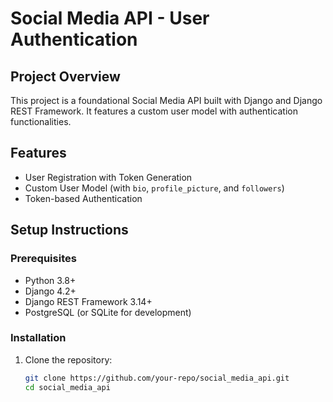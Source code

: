 # Social Media API - User Authentication

## Project Overview
This project is a foundational Social Media API built with Django and Django REST Framework. It features a custom user model with authentication functionalities.

## Features
- User Registration with Token Generation
- Custom User Model (with `bio`, `profile_picture`, and `followers`)
- Token-based Authentication

## Setup Instructions

### Prerequisites
- Python 3.8+
- Django 4.2+
- Django REST Framework 3.14+
- PostgreSQL (or SQLite for development)

### Installation
1. Clone the repository:
   ```bash
   git clone https://github.com/your-repo/social_media_api.git
   cd social_media_api

